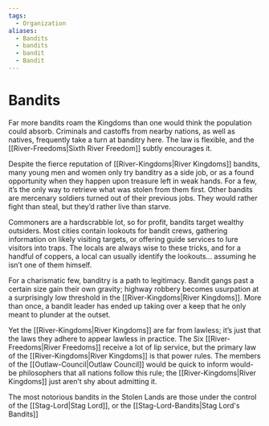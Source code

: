 ```yaml
---
tags:
  - Organization
aliases:
  - Bandits
  - bandits
  - bandit
  - Bandit
---
```

# Bandits
Far more bandits roam the Kingdoms than one would think the population could absorb. Criminals and castoffs from nearby nations, as well as natives, frequently take a turn at banditry here. The law is flexible, and the [[River-Freedoms|Sixth River Freedom]] subtly encourages it.

Despite the fierce reputation of [[River-Kingdoms|River Kingdoms]] bandits, many young men and women only try banditry as a side job, or as a found opportunity when they happen upon treasure left in weak hands. For a few, it’s the only way to retrieve what was stolen from them first. Other bandits are mercenary soldiers turned out of their previous jobs. They would rather fight than steal, but they’d rather live than starve.

Commoners are a hardscrabble lot, so for profit, bandits target wealthy outsiders. Most cities contain lookouts for bandit crews, gathering information on likely visiting targets, or offering guide services to lure visitors into traps. The locals are always wise to these tricks, and for a handful of coppers, a local can usually identify the lookouts... assuming he isn’t one of them himself.

For a charismatic few, banditry is a path to legitimacy. Bandit gangs past a certain size gain their own gravity; highway robbery becomes usurpation at a surprisingly low threshold in the [[River-Kingdoms|River Kingdoms]]. More than once, a bandit leader has ended up taking over a keep that he only meant to plunder at the outset.

Yet the [[River-Kingdoms|River Kingdoms]] are far from lawless; it’s just that the laws they adhere to appear lawless in practice. The Six [[River-Freedoms|River Freedoms]] receive a lot of lip service, but the primary law of the [[River-Kingdoms|River Kingdoms]] is that power rules. The members of the [[Outlaw-Council|Outlaw Council]] would be quick to inform would-be philosophers that all nations follow this rule; the [[River-Kingdoms|River Kingdoms]] just aren’t shy about admitting it.

The most notorious bandits in the Stolen Lands are those under the control of the [[Stag-Lord|Stag Lord]], or the [[Stag-Lord-Bandits|Stag Lord's Bandits]]